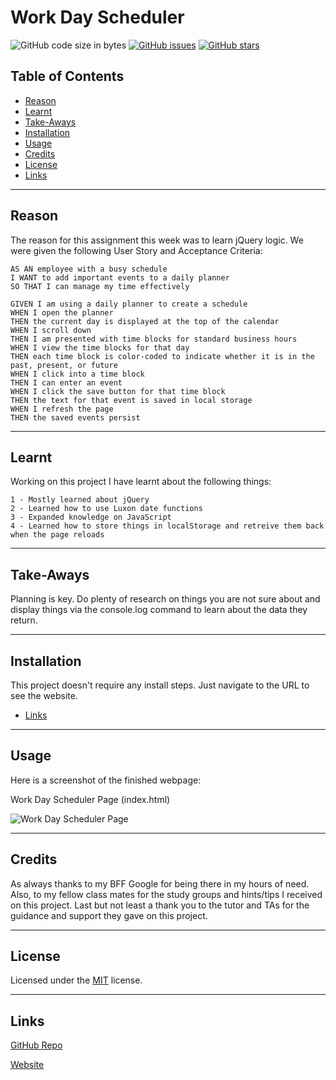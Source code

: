 # Work Day Scheduler
![GitHub code size in bytes](https://img.shields.io/github/languages/code-size/jdbell123/work-day-scheduler)
 [![GitHub issues](https://img.shields.io/github/issues/jdbell123/work-day-scheduler)](https://github.com/jdbell123/work-day-scheduler/issues)
 [![GitHub stars](https://img.shields.io/github/stars/jdbell123/work-day-scheduler)](https://github.com/jdbell123/work-day-scheduler/stargazers)
## Table of Contents

* [Reason](#reason)
* [Learnt](#learnt)
* [Take-Aways](#Take-Aways)
* [Installation](#installation)
* [Usage](#usage)
* [Credits](#credits)
* [License](#license)
* [Links](#links)

***

## Reason

The reason for this assignment this week was to learn jQuery logic. We were given the following User Story and Acceptance Criteria:

```
AS AN employee with a busy schedule
I WANT to add important events to a daily planner
SO THAT I can manage my time effectively
```

```
GIVEN I am using a daily planner to create a schedule
WHEN I open the planner
THEN the current day is displayed at the top of the calendar
WHEN I scroll down
THEN I am presented with time blocks for standard business hours
WHEN I view the time blocks for that day
THEN each time block is color-coded to indicate whether it is in the past, present, or future
WHEN I click into a time block
THEN I can enter an event
WHEN I click the save button for that time block
THEN the text for that event is saved in local storage
WHEN I refresh the page
THEN the saved events persist
```

---

## Learnt

Working on this project I have learnt about the following things:

    1 - Mostly learned about jQuery
    2 - Learned how to use Luxon date functions
    3 - Expanded knowledge on JavaScript
    4 - Learned how to store things in localStorage and retreive them back when the page reloads

---

## Take-Aways

Planning is key. Do plenty of research on things you are not sure about and display things via the console.log command to learn about the data they return.

---

## Installation

This project doesn't require any install steps. Just navigate to the URL to see the website.

* [Links](#links)

---

## Usage 

Here is a screenshot of the finished webpage:

Work Day Scheduler Page (index.html)

![Work Day Scheduler Page](./assets/images/workdayscheduler.gif "Work Day Scheduler Page")

---

## Credits

As always thanks to my BFF Google for being there in my hours of need. Also, to my fellow class mates for the study groups and hints/tips I received on this project. Last but not least a thank you to the tutor and TAs for the guidance and support they gave on this project. 

---

## License


Licensed under the [MIT](./LICENSE) license.


---

## Links

[GitHub Repo](https://github.com/jdbell123/work-day-scheduler)

[Website](https://jdbell123.github.io/work-day-scheduler/)